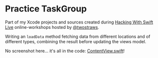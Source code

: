 # Practice TaskGroup

Part of my Xcode projects and sources created during [Hacking With Swift Live](http://hackingwithswift.com/live) online-workshops hosted by [@twostraws](https://github.com/twostraws).

Writing an `loadData` method fetching data from different locations and of different types, combining the result before updating the views model.

No screenshot here... it's all in the code: [ContentView.swift](Practice-TaskGroup/ContentView.swift)!
